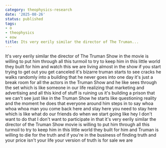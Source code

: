 ```yaml
---
category: theophysics-research
date: '2025-08-26'
status: published
tags:
- o
- theophysics
- eow
title: Its very eerily similar the director of The Truman...
---
```

   
It's very eerily similar the director of The Truman Show in the movie is willing to put him through all this turmoil to try to keep him in this little world they built for him and watch this we are living almost in the show if you start trying to get out you get canceled it's bizarre truman starts to see cracks he walks randomly into a building that he never goes into one day it's just a break room for all the actors in the Truman Show and he like sees through the set which is like someone in our life realizing that marketing and advertising and all this kind of stuff is ruining us it's building a prison that we can't see just like in the Truman Show he starts like questioning reality and the moment he does that everyone around him steps in to say whoa whoa whoa man you come back here and stay here you need to stay here which is like what do our friends do when we start going like hey I don't want to do that I don't want to participate in that it's very eerily similar the director of the Truman Show movie is willing to put him through all this turmoil to try to keep him in this little world they built for him and Truman is willing to die for the truth and if you're in the business of finding truth and your price isn't your life your version of truth is for sale we are